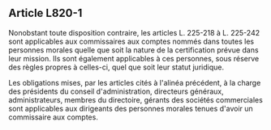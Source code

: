 Article L820-1
----
Nonobstant toute disposition contraire, les articles L. 225-218 à L. 225-242
sont applicables aux commissaires aux comptes nommés dans toutes les personnes
morales quelle que soit la nature de la certification prévue dans leur mission.
Ils sont également applicables à ces personnes, sous réserve des règles propres
à celles-ci, quel que soit leur statut juridique.

Les obligations mises, par les articles cités à l'alinéa précédent, à la charge
des présidents du conseil d'administration, directeurs généraux,
administrateurs, membres du directoire, gérants des sociétés commerciales sont
applicables aux dirigeants des personnes morales tenues d'avoir un commissaire
aux comptes.
